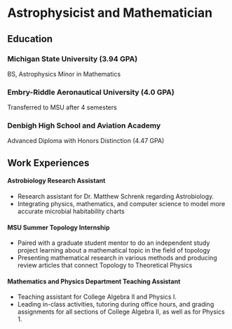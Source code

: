 # Astrophysicist and Mathematician


## Education

### Michigan State University (3.94 GPA)
BS, Astrophysics 
Minor in Mathematics 

### Embry-Riddle Aeronautical University (4.0 GPA)
Transferred to MSU after 4 semesters

### Denbigh High School and Aviation Academy
Advanced Diploma with Honors Distinction (4.47 GPA)


## Work Experiences

#### Astrobiology Research Assistant
 - Research assistant for Dr. Matthew Schrenk regarding Astrobiology.
 - Integrating physics, mathematics, and computer science to model more accurate microbial habitability charts

#### MSU Summer Topology Internship
 - Paired with a graduate student mentor to do an independent study project learning about a mathematical topic in the field of topology
 - Presenting mathematical research in various methods and producing review articles that connect Topology to Theoretical Physics

#### Mathematics and Physics Department Teaching Assistant
 - Teaching assistant for College Algebra II and Physics I.
 - Leading in-class activities, tutoring during office hours, and grading assignments for all sections of College Algebra II, as well as for Physics 1.

